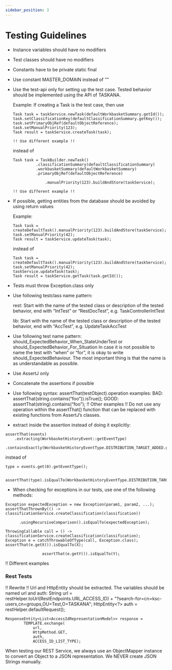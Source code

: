 ```yaml
---
sidebar_position: 3
---
```


# Testing Guidelines

- Instance variables should have no modifiers
- Test classes should have no  modifiers
- Constants have to be private static final
- Use constant MASTER_DOMAIN instead of ""
- Use the test-api only for setting up the test case. Tested behavior should be implemented using the API of TASKANA. 

  Example: If creating a Task is the test case, then use
  ```
  Task task = taskService.newTask(defaultWorkbasketSummary.getId());
  task.setClassificationKey(defaultClassificationSummary.getKey());
  task.setPrimaryObjRef(defaultObjectReference);
  task.setManualPriority(123);
  Task result = taskService.createTask(task);

  !! Use different example !!
  ```

  instead of 
  ```
  Task task = TaskBuilder.newTask()
            .classificationSummary(defaultClassificationSummary)
            .workbasketSummary(defaultWorkbasketSummary)
            .primaryObjRef(defaultObjectReference)

                .manualPriority(123).buildAndStore(taskService);

  !! Use different example !!
  ```

- If possible, getting entities from the database should be avoided by using return values

  Example:
  ```
  Task task = createDefaultTask().manualPriority(123).buildAndStore(taskService);
  task.setManualPriority(42);
  Task result = taskService.updateTask(task);
  ```

  instead of 

  ```
  Task task = createDefaultTask().manualPriority(123).buildAndStore(taskService);
  task.setManualPriority(42);
  taskService.updateTask(task);
  Task result = taskService.getTask(task.getId());
  ```

- Tests must throw Exception.class only
- Use following testclass name pattern: 

    rest: Start with the name of the tested class or description of the tested behavior, end with “IntTest” or “RestDocTest”, e.g. TaskControllerIntTest

    lib: Start with the name of the tested class or description of the tested behavior, end with “AccTest”, e.g. UpdateTaskAccTest
- Use following test name pattern: should_ExpectedBehavior_When_StateUnderTest or should_ExpectedBehavior_For_Situation
    In case it is not possible to name the test with “when” or “for”, it is okay to write should_ExpectedBehaviour. The most important thing is that the name is as understandable as possible.
- Use AssertJ only
- Concatenate the assertions if possible
- Use following syntax: assertThat(testObject).operation
    examples:
    BAD: assertThat(string.contains(“foo”)).isTrue(); 
    GOOD: assertThat(string).contains(“foo”); 
    !! Other examples !!
    Do not use any operation within the assertThat() function that can be replaced with existing functions from AssertJ’s classes.

- extract inside the assertion instead of doing it explicitly:

```
assertThat(events)
    .extracting(WorkbasketHistoryEvent::getEventType)
    .containsExactly(WorkbasketHistoryEventType.DISTRIBUTION_TARGET_ADDED.getName());
```
instead of 
```
type = events.get(0).getEventType();

        assertThat(type).isEqualTo(WorkbasketHistoryEventType.DISTRIBUTION_TARGET_ADDED.getName());
```

- When checking for exceptions in our tests, use one of the following methods:                                                                              

```
Exception expectedException = new Exception(param1, param2, ...);
assertThatThrownBy(() -> classificationService.createClassification(classification))

      .usingRecursiveComparison().isEqualTo(expectedException);
```

```
ThrowingCallable call = () -> classificationService.createClassification(classification);
Exception e = catchThrowableOfType(call, Exception.class);
assertThat(e.getX()).isEqualTo(X);

                assertThat(e.getY()).isEqualTo(Y);
```
!! Different examples

### Rest Tests

!! Rewrite !!
Url and HttpEntity should be extracted. The variables should be named url and auth:
String url = restHelper.toUrl(RestEndpoints.URL_ACCESS_ID)
                + "?search-for=cn=ksc-users,cn=groups,OU=Test,O=TASKANA";
HttpEntity<?> auth = restHelper.defaultRequest();

```
ResponseEntity<List<AccessIdRepresentationModel>> response =
        TEMPLATE.exchange(
            url,
            HttpMethod.GET,
            auth,
            ACCESS_ID_LIST_TYPE);
```
When testing our REST Service, we always use an ObjectMapper instance to convert an Object to a JSON representation. We NEVER create JSON Strings manually.